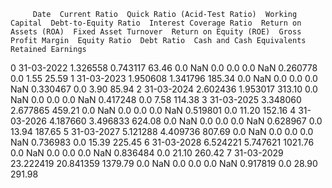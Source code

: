          Date  Current Ratio  Quick Ratio (Acid-Test Ratio)  Working Capital  Debt-to-Equity Ratio  Interest Coverage Ratio  Return on Assets (ROA)  Fixed Asset Turnover  Return on Equity (ROE)  Gross Profit Margin  Equity Ratio  Debt Ratio  Cash and Cash Equivalents  Retained Earnings
0  31-03-2022       1.326558                       0.743117            63.46                   0.0                      NaN                     0.0                   0.0                     0.0                  NaN      0.260778         0.0                       1.55              25.59
1  31-03-2023       1.950608                       1.341796           185.34                   0.0                      NaN                     0.0                   0.0                     0.0                  NaN      0.330467         0.0                       3.90              85.94
2  31-03-2024       2.602436                       1.953017           313.10                   0.0                      NaN                     0.0                   0.0                     0.0                  NaN      0.417248         0.0                       7.58             114.38
3  31-03-2025       3.348060                       2.677865           459.21                   0.0                      NaN                     0.0                   0.0                     0.0                  NaN      0.519801         0.0                      11.20             152.16
4  31-03-2026       4.187660                       3.496833           624.08                   0.0                      NaN                     0.0                   0.0                     0.0                  NaN      0.628967         0.0                      13.94             187.65
5  31-03-2027       5.121288                       4.409736           807.69                   0.0                      NaN                     0.0                   0.0                     0.0                  NaN      0.736983         0.0                      15.39             225.45
6  31-03-2028       6.524221                       5.747621          1021.76                   0.0                      NaN                     0.0                   0.0                     0.0                  NaN      0.836484         0.0                      21.10             260.42
7  31-03-2029      23.222419                      20.841359          1379.79                   0.0                      NaN                     0.0                   0.0                     0.0                  NaN      0.917819         0.0                      28.90             291.98